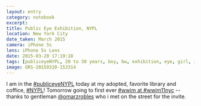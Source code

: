 ```yaml
--- 
layout: entry
category: notebook
excerpt:
title: Public Eye Exhibition, NYPL
location: New York City
date_taken: March 2015
camera: iPhone 5s
lens: iPhone 5s Lens
date: 2015-03-20 17:19:18
tags: [publiceyeNYPL, 20 to 30 years, boy, bw, exhibition, eye, girl, instagram, library, mirror, nypl, public, self-portrait, shadow]
image: GRS-20150320-153314
---
```

I am in the [#publiceyeNYPL](https://twitter.com/hashtag/publiceyenypl) today at my adopted, favorite library and coffice, [#NYPL](http://www.nypl.org/)! Tomorrow going to first ever [#wwim at #wwim11nyc](https://community.instagram.com/) -- thanks to gentleman [@omarzrobles](https://instagram.com/omarzrobles) who i met on the street for the invite.
